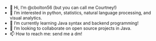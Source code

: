 - 👋 Hi, I’m @cbolton56 (but you can call me Courtney!)
- 👀 I’m interested in python, statistics, natural language processing, and visual analytics. 
- 🌱 I’m currently learning Java syntax and backend programming!
- 💞️ I’m looking to collaborate on open source projects in Java.
- 📫 How to reach me: send me a dm!

<!---
cbolton56/cbolton56 is a ✨ special ✨ repository because its `README.md` (this file) appears on your GitHub profile.
You can click the Preview link to take a look at your changes.
--->
